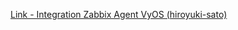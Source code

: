 [Link - Integration Zabbix Agent VyOS (hiroyuki-sato)](https://github.com/hiroyuki-sato/vyos-cfg-zabbix-agent)
